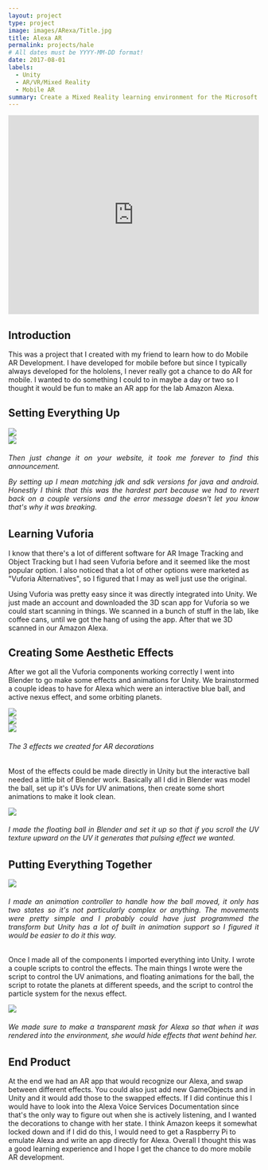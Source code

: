 ```yaml
---
layout: project
type: project
image: images/ARexa/Title.jpg
title: Alexa AR
permalink: projects/hale
# All dates must be YYYY-MM-DD format!
date: 2017-08-01
labels:
  - Unity
  - AR/VR/Mixed Reality
  - Mobile AR
summary: Create a Mixed Reality learning environment for the Microsoft Hololens to assist the navy in training new recruits.
---
```


<iframe width="100%" height="400" src="https://www.youtube.com/embed/XGOBhri4-U0" frameborder="0" allow="autoplay; encrypted-media" allowfullscreen></iframe>

## Introduction

This was a project that I created with my friend to learn how to do Mobile AR Development.  I have developed for mobile before but since I typically always developed for the hololens, I never really got a chance to do AR for mobile.  I wanted to do something I could to in maybe a day or two so I thought it would be fun to make an AR app for the lab Amazon Alexa.

## Setting Everything Up

<div class="ui stackable two column grid">
  <div class = "ui column">
    <img class = "ui rounded fluid image" src = "../images/ARexa/Wat1.PNG">
  </div>
  <div class = "ui column">
    <img class = "ui rounded fluid image" src = "../images/ARexa/Wut2.PNG">
  </div>
</div>
<h6 style = "text-align:justify">
    Then just change it on your website, it took me forever to find this announcement.

By setting up I mean matching jdk and sdk versions for java and android.  Honestly I think that this was the hardest part because we had to revert back on a couple versions and the error message doesn't let you know that's why it was breaking.

## Learning Vuforia

I know that there's a lot of different software for AR Image Tracking and Object Tracking but I had seen Vuforia before and it seemed like the most popular option. I also noticed that a lot of other options were marketed as "Vuforia Alternatives", so I figured that I may as well just use the original.

Using Vuforia was pretty easy since it was directly integrated into Unity.  We just made an account and downloaded the 3D scan app for Vuforia so we could start scanning in things.  We scanned in a bunch of stuff in the lab, like coffee cans, until we got the hang of using the app.  After that we 3D scanned in our Amazon Alexa.  

## Creating Some Aesthetic Effects



After we got all the Vuforia components working correctly I went into Blender to go make some effects and animations for Unity.  We brainstormed a couple ideas to have for Alexa which were an interactive blue ball, and active nexus effect, and some orbiting planets. 

<div class="ui stackable three column grid">
  <div class = "ui column">
    <img class = "ui rounded fluid image" src = "../images/ARexa/Ball.jpg">
  </div>
  <div class = "ui column">
    <img class = "ui rounded fluid image" src = "../images/ARexa/Nexus.jpg">
  </div>
  <div class = "ui column">
    <img class = "ui rounded fluid image" src = "../images/ARexa/Planet.jpg">
  </div>
</div>
<h6 style = "text-align:justify">
    The 3 effects we created for AR decorations
</h6>

Most of the effects could be made directly in Unity but the interactive ball needed a little bit of Blender work.  Basically all I did in Blender was model the ball, set up it's UVs for UV animations, then create some short animations to make it look clean.

<div>
  <img class = "ui rounded fluid image" src = "../images/ARexa/Blender.png">
</div>
<h6 style = "text-align:justify">
    I made the floating ball in Blender and set it up so that if you scroll the UV texture upward on the UV it generates that pulsing effect we wanted.
</h6>


## Putting Everything Together

<div>
  <img class = "ui rounded fluid image" src = "../images/ARexa/Anims.PNG">
</div>
<h6 style = "text-align:justify">
    I made an animation controller to handle how the ball moved, it only has two states so it's not particularly complex or anything.  The movements were pretty simple and I probably could have just programmed the transform but Unity has a lot of built in animation support so I figured it would be easier to do it this way.
</h6>

Once I made all of the components I imported everything into Unity.  I wrote a couple scripts to control the effects.  The main things I wrote were the script to control the UV animations, and floating animations for the ball, the script to rotate the planets at different speeds, and the script to control the particle system for the nexus effect.  

<div>
  <img class = "ui rounded fluid image" src = "../images/ARexa/Mask.PNG">
</div>
<h6 style = "text-align:justify">
    We made sure to make a transparent mask for Alexa so that when it was rendered into the environment, she would hide effects that went behind her.
</h6>

## End Product

At the end we had an AR app that would recognize our Alexa, and swap between different effects.  You could also just add new GameObjects and in Unity and it would add those to the swapped effects.  If I did continue this I would have to look into the Alexa Voice Services Documentation since that's the only way to figure out when she is actively listening, and I wanted the decorations to change with her state. I think Amazon keeps it somewhat locked down and if I did do this, I would need to get a Raspberry Pi to emulate Alexa and write an app directly for Alexa.  Overall I thought this was a good learning experience and I hope I get the chance to do more mobile AR development.  
